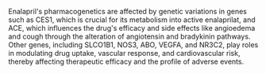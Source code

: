 Enalapril's pharmacogenetics are affected by genetic variations in genes such as CES1, which is crucial for its metabolism into active enalaprilat, and ACE, which influences the drug's efficacy and side effects like angioedema and cough through the alteration of angiotensin and bradykinin pathways. Other genes, including SLCO1B1, NOS3, ABO, VEGFA, and NR3C2, play roles in modulating drug uptake, vascular response, and cardiovascular risk, thereby affecting therapeutic efficacy and the profile of adverse events.